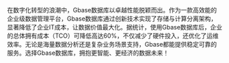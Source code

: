 在数字化转型的浪潮中，Gbase数据库以卓越性能脱颖而出。作为一款高效能的企业级数据管理平台，Gbase数据库通过创新技术实现了存储与计算分离架构，显著降低了企业IT成本，让数据价值最大化。据统计，使用Gbase数据库后，企业的总体拥有成本（TCO）可降低高达60%，不仅减少了硬件投入，还优化了运维效率。无论是海量数据分析还是复杂业务场景支持，Gbase都能提供稳定可靠的服务。选择Gbase数据库，拥抱更智能、更经济的数据未来！